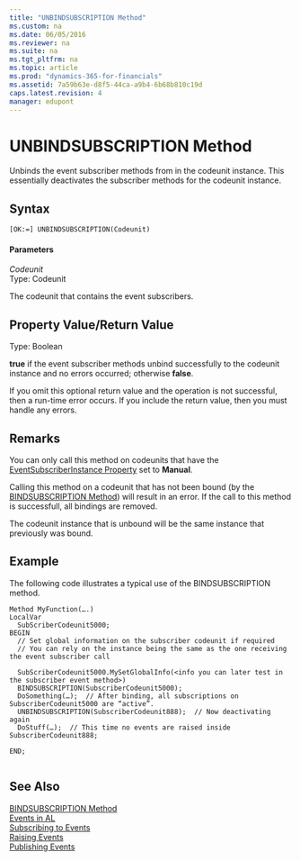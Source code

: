```yaml
---
title: "UNBINDSUBSCRIPTION Method"
ms.custom: na
ms.date: 06/05/2016
ms.reviewer: na
ms.suite: na
ms.tgt_pltfrm: na
ms.topic: article
ms.prod: "dynamics-365-for-financials"
ms.assetid: 7a59b63e-d8f5-44ca-a9b4-6b68b810c19d
caps.latest.revision: 4
manager: edupont
---
```

# UNBINDSUBSCRIPTION Method
Unbinds the event subscriber methods from in the codeunit instance. This essentially deactivates the subscriber methods for the codeunit instance.  
  
## Syntax  
  
```  
[OK:=] UNBINDSUBSCRIPTION(Codeunit)  
```  
  
#### Parameters  
 *Codeunit*  
 Type: Codeunit  
  
 The codeunit that contains the event subscribers.  
  
## Property Value/Return Value  
 Type: Boolean  
  
 **true** if the event subscriber methods unbind successfully to the codeunit instance and no errors occurred; otherwise **false**.  
  
 If you omit this optional return value and the operation is not successful, then a run-time error occurs. If you include the return value, then you must handle any errors.  
  
## Remarks  
 You can only call this method on codeunits that have the [EventSubscriberInstance Property](../properties/devenv-EventSubscriberInstance-Property.md) set to **Manual**.  
  
 Calling this method on a codeunit that has not been bound \(by the [BINDSUBSCRIPTION Method](devenv-BINDSUBSCRIPTION-Method.md)\) will result in an error. If the call to this method is successfull, all bindings are removed.  
  
 The codeunit instance that is unbound will be the same instance that previously was bound.  
  
## Example  
 The following code illustrates a typical use of the BINDSUBSCRIPTION method.  
  
```  
Method MyFunction(….)  
LocalVar  
  SubScriberCodeunit5000;  
BEGIN  
  // Set global information on the subscriber codeunit if required  
  // You can rely on the instance being the same as the one receiving the event subscriber call  
  
  SubScriberCodeunit5000.MySetGlobalInfo(<info you can later test in the subscriber event method>)  
  BINDSUBSCRIPTION(SubscriberCodeunit5000);  
  DoSomething(…);  // After binding, all subscriptions on SubscriberCodeunit5000 are “active”.  
  UNBINDSUBSCRIPTION(SubscriberCodeunit888);  // Now deactivating again  
  DoStuff(…);  // This time no events are raised inside SubscriberCodeunit888;  
  
END;  
  
```  
  
## See Also  
 [BINDSUBSCRIPTION Method](devenv-BINDSUBSCRIPTION-Method.md)   
 [Events in AL](../devenv-Events-in-AL.md)   
 [Subscribing to Events](../devenv-Subscribing-to-Events.md)   
 [Raising Events](../devenv-Raising-Events.md)     
 [Publishing Events](../devenv-Publishing-Events.md)